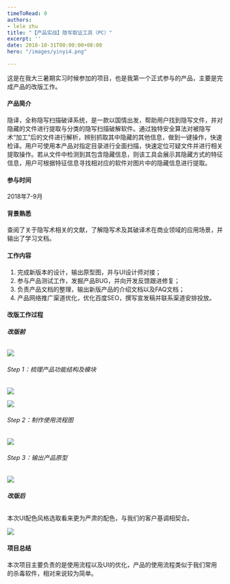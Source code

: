 ```yaml
---
timeToRead: 0
authors:
- lele zhu
title: "【产品实战】隐写取证工具（PC）"
excerpt: ''
date: 2018-10-31T00:00:00+08:00
hero: "/images/yinyi4.png"

---
```

这是在我大三暑期实习时候参加的项目，也是我第一个正式参与的产品，主要是完成产品的改版工作。

#### 产品简介

隐译，全称隐写扫描破译系统，是一款以国情出发，帮助用户找到隐写文件，并对隐藏的文件进行提取与分类的隐写扫描破解软件。通过独特安全算法对被隐写术“加工”后的文件进行解析，辨别抓取其中隐藏的其他信息，做到一键操作，快速检译。用户可使用本产品对指定目录进行全面扫描，快速定位可疑文件并进行相关提取操作。若从文件中检测到其包含隐藏信息，则该工具会展示其隐藏方式的特征信息，用户可根据特征信息寻找相对应的软件对图片中的隐藏信息进行提取。

#### 参与时间

2018年7-9月

#### 背景熟悉

查阅了关于隐写术相关的文献，了解隐写术及其破译术在商业领域的应用场景，并输出了学习文档。

#### 工作内容

1. 完成新版本的设计，输出原型图，并与UI设计师对接；
2. 参与产品测试工作，发掘产品BUG，并向开发反馈跟进修复；
3. 负责产品文档的整理，输出新版产品的介绍文档以及FAQ文档；
4. 产品网络推广渠道优化，优化百度SEO，撰写宣发稿并联系渠道安排投放。

#### **改版工作过程**

###### **改版前**

![](/images/yinyi4.png)

###### Step 1：梳理产品功能结构及模块

![](/images/yinyi2.png)

![](/images/8.jpg)

###### Step 2：制作使用流程图

![](/images/9.jpg)

###### Step 3：输出产品原型

![](/images/7.jpg)

###### **改版后**

本次UI配色风格选取看来更为严肃的配色，与我们的客户基调相契合。

![](/images/yinyi5.png)

#### 项目总结

本次项目主要负责的是使用流程以及UI的优化，产品的使用流程类似于我们常用的杀毒软件，相对来说较为简单。